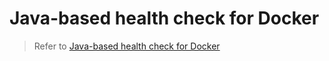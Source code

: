# Java-based health check for Docker

> Refer to [Java-based health check for Docker](https://mflash.dev/blog/2021/03/01/java-based-health-check-for-docker/)

